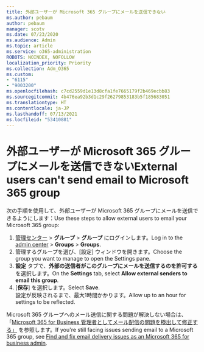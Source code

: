 ```yaml
---
title: 外部ユーザーが Microsoft 365 グループにメールを送信できない
ms.author: pebaum
author: pebaum
manager: scotv
ms.date: 07/23/2020
ms.audience: Admin
ms.topic: article
ms.service: o365-administration
ROBOTS: NOINDEX, NOFOLLOW
localization_priority: Priority
ms.collection: Adm_O365
ms.custom:
- "6115"
- "9003200"
ms.openlocfilehash: c7cd2559d1e13d8cfa1fe7665179f2b469ecbb83
ms.sourcegitcommit: 4b476ea92b3d1c29f26279853183b5f185683051
ms.translationtype: HT
ms.contentlocale: ja-JP
ms.lasthandoff: 07/13/2021
ms.locfileid: "53410881"
---
```

# <a name="external-users-cant-send-email-to-microsoft-365-group"></a><span data-ttu-id="e264d-102">外部ユーザーが Microsoft 365 グループにメールを送信できない</span><span class="sxs-lookup"><span data-stu-id="e264d-102">External users can't send email to Microsoft 365 group</span></span>

<span data-ttu-id="e264d-103">次の手順を使用して、外部ユーザーが Microsoft 365 グループにメールを送信できるようにします：</span><span class="sxs-lookup"><span data-stu-id="e264d-103">Use these steps to allow external users to email your Microsoft 365 group:</span></span>

1. <span data-ttu-id="e264d-104">[管理センター](https://admin.microsoft.com/) > **グループ** > **グループ** にログインします。</span><span class="sxs-lookup"><span data-stu-id="e264d-104">Log in to the [admin center](https://admin.microsoft.com/) > **Groups** > **Groups**.</span></span>
2. <span data-ttu-id="e264d-105">管理するグループを選び、[設定] ウィンドウを開きます。</span><span class="sxs-lookup"><span data-stu-id="e264d-105">Choose the group you want to manage to open the Settings pane.</span></span>
3. <span data-ttu-id="e264d-106">**設定** タブで、**外部の送信者がこのグループにメールを送信するのを許可する** を選択します。</span><span class="sxs-lookup"><span data-stu-id="e264d-106">On the **Settings** tab, select **Allow external senders to email this group**.</span></span>
4. <span data-ttu-id="e264d-107">[**保存**] を選択します。</span><span class="sxs-lookup"><span data-stu-id="e264d-107">Select **Save**.</span></span></br>
    <span data-ttu-id="e264d-108">設定が反映されるまで、最大1時間かかります。</span><span class="sxs-lookup"><span data-stu-id="e264d-108">Allow up to an hour for settings to be reflected.</span></span> 

<span data-ttu-id="e264d-109">Microsoft 365 グループへのメール送信に関する問題が解決しない場合は、「[Microsoft 365 for Business 管理者としてメール配信の問題を検出して修正する」](/exchange/troubleshoot/email-delivery/email-delivery-issues) を参照します。</span><span class="sxs-lookup"><span data-stu-id="e264d-109">If you're still facing issues sending email to a Microsoft 365 group, see [Find and fix email delivery issues as an Microsoft 365 for business admin](/exchange/troubleshoot/email-delivery/email-delivery-issues).</span></span>
